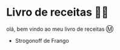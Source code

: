 # Livro de receitas :man_cook:

olá, bem vindo ao meu livro de receitas :m:



- Strogonoff de Frango

